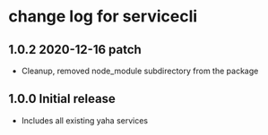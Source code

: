 # change log for servicecli

## 1.0.2 2020-12-16 patch

- Cleanup, removed node_module subdirectory from the package

## 1.0.0 Initial release

- Includes all existing yaha services
